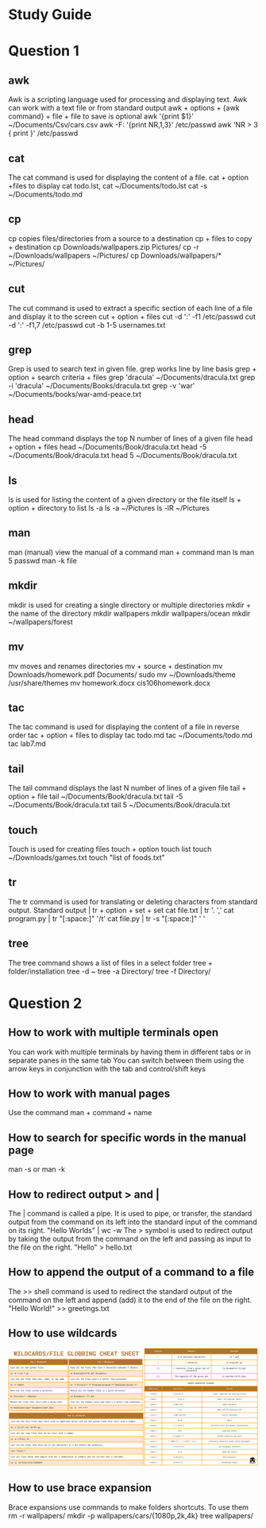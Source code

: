 # Study Guide

# Question 1

## awk
Awk is a scripting language used for processing and displaying text. Awk can work with a text file or from standard output
awk + options + {awk command} + file + file to save is optional
awk '{print $1}' ~/Documents/Csv/cars.csv
awk -F: '{print NR,$1,$3}' /etc/passwd
awk 'NR > 3 { print }' /etc/passwd
## cat
The cat command is used for displaying the content of a file.
cat + option +files to display
cat todo.lst, cat ~/Documents/todo.lst cat -s ~/Documents/todo.md
## cp
cp copies files/directories from a source to a destination
cp + files to copy + destination
cp Downloads/wallpapers.zip Pictures/
cp -r ~/Downloads/wallpapers ~/Pictures/
cp Downloads/wallpapers/* ~/Pictures/
## cut
The cut command is used to extract a specific section of each line of a file and display it to the screen
cut + option + files
cut -d ':' -f1 /etc/passwd
cut -d ':' -f1,7 /etc/passwd
cut -b 1-5 usernames.txt
## grep
Grep is used to search text in given file. grep works line by line basis
grep + option + search criteria + files
grep 'dracula' ~/Documents/dracula.txt
grep -i 'dracula' ~/Documents/Books/dracula.txt
grep -v 'war' ~/Documents/books/war-amd-peace.txt
## head
The head command displays the top N number of lines of a given file
head + option + files
head ~/Documents/Book/dracula.txt head -5 ~/Documents/Book/dracula.txt head 5 ~/Documents/Book/dracula.txt
## ls
ls is used for listing the content of a given directory or the file itself
ls + option + directory to list
ls -a
ls -a ~/Pictures
ls -lR ~/Pictures
## man
man (manual) view the manual of a command
man + command
man ls
man 5 passwd
man -k file
## mkdir
mkdir is used for creating a single directory or multiple directories
mkdir + the name of the directory
mkdir wallpapers
mkdir wallpapers/ocean
mkdir ~/wallpapers/forest
## mv
mv moves and renames directories
mv + source + destination
mv Downloads/homework.pdf Documents/
sudo mv ~/Downloads/theme /usr/share/themes
mv homework.docx cis106homework.docx
## tac
The tac command is used for displaying the content of a file in reverse order
tac + option + files to display
tac todo.md tac ~/Documents/todo.md tac lab7.md
## tail
The tail command displays the last N number of lines of a given file
tail + option + file
tail ~/Documents/Book/dracula.txt
tail -5 ~/Documents/Book/dracula.txt
tail 5 ~/Documents/Book/dracula.txt
## touch
Touch is used for creating files
touch + option
touch list
touch ~/Downloads/games.txt
touch "list of foods.txt"
## tr
The tr command is used for translating or deleting characters from standard output.
Standard output | tr + option + set + set
cat file.txt | tr '. ','
cat program.py | tr "[:space:]" '/t'
cat file.py | tr -s "[:space:]" ' '
## tree
The tree command shows a list of files in a select folder
tree + folder/installation
tree -d ~
tree -a Directory/
tree -f Directory/

# Question 2

## How to work with multiple terminals open
You can work with multiple terminals by having them in different tabs or in separate panes in the same tab
You can switch between them using the arrow keys in conjunction with the tab and control/shift keys
## How to work with manual pages
Use the command man + command + name
## How to search for specific words in the manual page
man -s or  man -k
## How to redirect output > and |
The | command is called a pipe. It is used to pipe, or transfer, the standard output from the command on its left into the standard input of the command on its right. "Hello Worlds" | wc -w
The > symbol is used to redirect output by taking the output from the command on the left and passing as input to the file on the right. "Hello" > hello.txt
## How to append the output of a command to a file
The >> shell command is used to redirect the standard output of the command on the left and append (add) it to the end of the file on the right.
"Hello World!" >> greetings.txt
## How to use wildcards
![q2](wildcards.png)
## How to use brace expansion
Brace expansions use commands to make folders shortcuts. To use them
rm -r wallpapers/
mkdir -p wallpapers/cars/{1080p,2k,4k}
tree wallpapers/